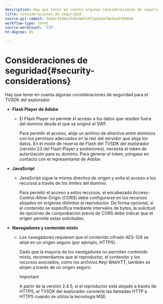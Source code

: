 ```yaml
---
description: Hay que tener en cuenta algunas consideraciones de seguridad para el TVSDK del explorador.
title: Consideraciones de seguridad
source-git-commit: 02ebc3548a254b2a6554f1ab34afbb3ea5f09bb8
workflow-type: tm+mt
source-wordcount: '233'
ht-degree: 0%

---
```


# Consideraciones de seguridad{#security-considerations}

Hay que tener en cuenta algunas consideraciones de seguridad para el TVSDK del explorador.

* **Flash Player de Adobe**

   * El Flash Player no permite el acceso a los datos que residen fuera del dominio desde el que se originó el SWF.

     Para permitir el acceso, aloje un archivo de directiva entre dominios con los permisos adecuados en la raíz del servidor que aloja los datos. En el modo de reserva de Flash del TVSDK del explorador (versión 23 del Flash Player y posteriores), necesita el token de autorización para su dominio. Para generar el token, póngase en contacto con el representante de Adobe.

* **JavaScript**

   * JavaScript sigue la misma directiva de origen y evita el acceso a los recursos a través de los límites del dominio.

     Para permitir el acceso a estos recursos, el encabezado Access-Control-Allow-Origin (CORS) debe configurarse en los recursos alojados en orígenes distintos al reproductor. De forma opcional, si el contenido se especifica mediante intervalos de bytes, la solicitud de opciones de comprobación previa de CORS debe indicar que el origen permite estas solicitudes.

* **Navegadores y contenido mixto**

   * Los navegadores requieren que el contenido cifrado AES-128 se aloje en un origen seguro (por ejemplo, HTTPS).

     Dado que la mayoría de los navegadores no permiten contenido mixto, recomendamos que el reproductor, el contenido y los recursos asociados, como los archivos Key/ WebVTT, también se alojen a través de un origen seguro.

     >[!IMPORTANT]
     >
     >A partir de la versión 2.4.5, si el reproductor está alojado a través de HTTPS, el TVSDK del explorador convierte las llamadas HTTP a HTTPS cuando se utiliza la tecnología MSE.
